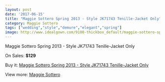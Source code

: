 ```yaml
---
layout: post
date: '2017-06-15'
title: "Maggie Sottero Spring 2013 - Style JK71743 Tenille-Jacket Only"
category: Maggie Sottero
tags: ["wedding","style","demure","elegant","spring"]
image: http://www.idealgown.com/9100-thickbox_default/maggie-sottero-spring-2013-style-jk71743-tenille-jacket-only.jpg
---
```

Maggie Sottero Spring 2013 - Style JK71743 Tenille-Jacket Only

On Sales: **$129**
<a href="https://www.idealgown.com/en/maggie-sottero/3803-maggie-sottero-spring-2013-style-jk71743-tenille-jacket-only.html"><amp-img layout="responsive" width="600" height="600" src="//www.idealgown.com/9100-thickbox_default/maggie-sottero-spring-2013-style-jk71743-tenille-jacket-only.jpg" alt="Maggie Sottero Spring 2013 - Style JK71743 Tenille-Jacket Only 0" /></a>

Buy it: [Maggie Sottero Spring 2013 - Style JK71743 Tenille-Jacket Only](https://www.idealgown.com/en/maggie-sottero/3803-maggie-sottero-spring-2013-style-jk71743-tenille-jacket-only.html "Maggie Sottero Spring 2013 - Style JK71743 Tenille-Jacket Only")

View more: [Maggie Sottero](https://www.idealgown.com/en/45-maggie-sottero "Maggie Sottero")